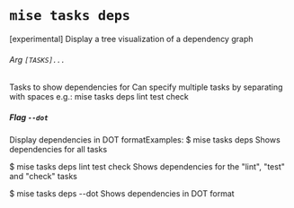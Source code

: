 # `mise tasks deps`

[experimental] Display a tree visualization of a dependency graph

###### Arg `[TASKS]...`

Tasks to show dependencies for
Can specify multiple tasks by separating with spaces
e.g.: mise tasks deps lint test check

##### Flag `--dot`

Display dependencies in DOT formatExamples:
  $ mise tasks deps
  Shows dependencies for all tasks

  $ mise tasks deps lint test check
  Shows dependencies for the "lint", "test" and "check" tasks

  $ mise tasks deps --dot
  Shows dependencies in DOT format
